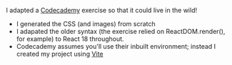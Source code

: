 I adapted a [Codecademy](https://www.codecademy.com/learn/learn-react-introduction) exercise so that it could live in the wild!

- I generated the CSS (and images) from scratch
- I adapated the older syntax (the exercise relied on ReactDOM.render(), for example) to React 18 throughout.
- Codecademy assumes you'll use their inbuilt environment; instead I created my project using [Vite](https://vitejs.dev/)
